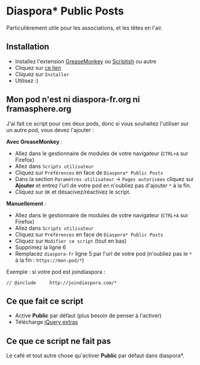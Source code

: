 Diaspora* Public Posts
======================

Particulièrement utile pour les associations, et les têtes en l'air.

## Installation

* Installez l'extension [GreaseMonkey](https://addons.mozilla.org/en-US/firefox/addon/greasemonkey/) ou [Scriptish](https://addons.mozilla.org/firefox/addon/scriptish) ou autre
* Cliquez sur [ce lien](https://raw.githubusercontent.com/SansPseudoFix/diaspora-public-posts/master/diaspora-public-posts.user.js)
* Cliquez sur ``Installer``
* Utilisez :)

## Mon pod n'est ni diaspora-fr.org ni framasphere.org

J'ai fait ce script pour ces deux pods, donc si vous souhaitez l'utiliser sur un autre pod, vous devez l'ajouter :

**Avec GreaseMonkey** :

* Allez dans le gestionnaire de modules de votre navigateur (``CTRL+A`` sur Firefox)
* Allez dans ``Scripts utilisateur``
* Cliquez sur ``Préférences`` en face de ``Diaspora* Public Posts``
* Dans la section ``Paramètres utilisateur`` -> ``Pages autorisées`` cliquez sur **Ajouter** et entrez l'url de votre pod en n'oubliez pas d'ajouter ``*`` à la fin.
* Cliquez sur ``OK`` et désacivez/réactivez le script.

**Manuellement** :

* Allez dans le gestionnaire de modules de votre navigateur (``CTRL+A`` sur Firefox)
* Allez dans ``Scripts utilisateur``
* Cliquez sur ``Préférences`` en face de ``Diaspora* Public Posts``
* Cliquez sur ``Modifier ce script`` (tout en bas)
* Supprimez la ligne 6
* Remplacez ``diaspora-fr`` ligne 5 par l'url de votre pod (n'oubliez pas le ``*`` à la fin : ``https://mon-pod/*``)

Exemple : si votre pod est joindiaspora :

````
// @include     http://joindiaspora.com/*
````

## Ce que fait ce script

* Active **Public** par défaut (plus besoin de penser à l'activer)
* Télécharge [jQuery extras](https://greasyfork.org/fr/scripts/12083-jquery-extras)

## Ce que ce script ne fait pas

Le café et tout autre chose qu'activer **Public** par défaut dans diaspora*.
